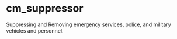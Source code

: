 # cm_suppressor
Suppressing and Removing emergency services, police, and military vehicles and personnel.
